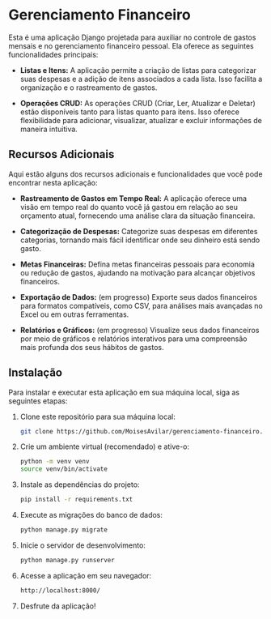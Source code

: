 # Gerenciamento Financeiro

Esta é uma aplicação Django projetada para auxiliar no controle de gastos mensais e no gerenciamento financeiro pessoal. Ela oferece as seguintes funcionalidades principais:

- **Listas e Itens:** A aplicação permite a criação de listas para categorizar suas despesas e a adição de itens associados a cada lista. Isso facilita a organização e o rastreamento de gastos.

- **Operações CRUD:** As operações CRUD (Criar, Ler, Atualizar e Deletar) estão disponíveis tanto para listas quanto para itens. Isso oferece flexibilidade para adicionar, visualizar, atualizar e excluir informações de maneira intuitiva.

## Recursos Adicionais

Aqui estão alguns dos recursos adicionais e funcionalidades que você pode encontrar nesta aplicação:

- **Rastreamento de Gastos em Tempo Real:** A aplicação oferece uma visão em tempo real do quanto você já gastou em relação ao seu orçamento atual, fornecendo uma análise clara da situação financeira.

- **Categorização de Despesas:** Categorize suas despesas em diferentes categorias, tornando mais fácil identificar onde seu dinheiro está sendo gasto.

- **Metas Financeiras:** Defina metas financeiras pessoais para economia ou redução de gastos, ajudando na motivação para alcançar objetivos financeiros.

- **Exportação de Dados:** (em progresso) Exporte seus dados financeiros para formatos compatíveis, como CSV, para análises mais avançadas no Excel ou em outras ferramentas.

- **Relatórios e Gráficos:** (em progresso) Visualize seus dados financeiros por meio de gráficos e relatórios interativos para uma compreensão mais profunda dos seus hábitos de gastos.

## Instalação

Para instalar e executar esta aplicação em sua máquina local, siga as seguintes etapas:

1. Clone este repositório para sua máquina local:

   ```bash
   git clone https://github.com/MoisesAvilar/gerenciamento-financeiro.git

2. Crie um ambiente virtual (recomendado) e ative-o:

    ```bash
    python -m venv venv
    source venv/bin/activate

3. Instale as dependências do projeto:

    ```bash
    pip install -r requirements.txt

4. Execute as migrações do banco de dados:

    ```bash
    python manage.py migrate

5. Inicie o servidor de desenvolvimento:

    ```bash
    python manage.py runserver

6. Acesse a aplicação em seu navegador:
    
    ```bash
    http://localhost:8000/

7. Desfrute da aplicação!
